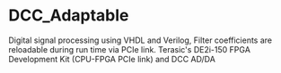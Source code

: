 # DCC_Adaptable
Digital signal processing using VHDL and Verilog, Filter coefficients are reloadable during run time via PCIe link. Terasic's DE2i-150 FPGA Development Kit (CPU-FPGA PCIe link) and DCC AD/DA

